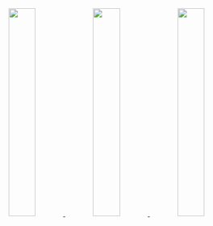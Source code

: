 <div align="center" >
<a  href="https://github.com/SP-XD">

<img src="http://github-profile-summary-cards.vercel.app/api/cards/stats?username=dtoma-plenty&theme=default" width="32.5%">
<img src="https://raw.githubusercontent.com/dtoma-plenty/profile-summary-cards/master/profile-summary-card-output/default/1-repos-per-language.svg" width="32.5%">
<img src="https://raw.githubusercontent.com/dtoma-plenty/profile-summary-cards/master/profile-summary-card-output/default/2-most-commit-language.svg" width="32.5%">

</a>
